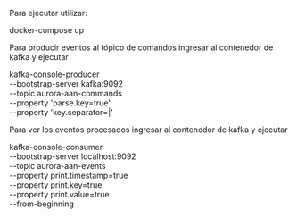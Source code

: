 Para ejecutar utilizar: 

docker-compose up

Para producir eventos al tópico de comandos ingresar al contenedor de kafka y ejecutar

kafka-console-producer \
	--bootstrap-server kafka:9092 \
	--topic aurora-aan-commands \
	--property 'parse.key=true' \
	--property 'key.separator=|'
 

Para ver los eventos procesados ingresar al contenedor de kafka y ejecutar
  
kafka-console-consumer \
	--bootstrap-server localhost:9092 \
	--topic aurora-aan-events \
	--property print.timestamp=true \
	--property print.key=true \
	--property print.value=true \
	--from-beginning
 